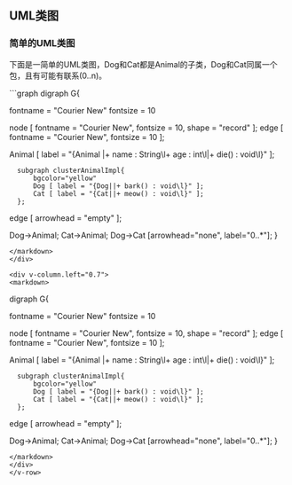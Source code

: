 ## UML类图

### 简单的UML类图
下面是一简单的UML类图，Dog和Cat都是Animal的子类，Dog和Cat同属一个包，且有可能有联系(0..n)。

<v-row>
<div v-column.left="0.3">
<markdown>
```graph
digraph G{
  
  fontname = "Courier New"
  fontsize = 10
  
  node [ fontname = "Courier New", fontsize = 10, shape = "record" ];
  edge [ fontname = "Courier New", fontsize = 10 ];
  
  Animal [ label = "{Animal |+ name : String\l+ age : int\l|+ die() : void\l}" ];
  
      subgraph clusterAnimalImpl{
          bgcolor="yellow"
          Dog [ label = "{Dog||+ bark() : void\l}" ];
          Cat [ label = "{Cat||+ meow() : void\l}" ];
      };
  
  edge [ arrowhead = "empty" ];
  
  Dog->Animal;
  Cat->Animal;
  Dog->Cat [arrowhead="none", label="0..*"];
}
```
</markdown>
</div>

<div v-column.left="0.7">
<markdown>
```
digraph G{
  
  fontname = "Courier New"
  fontsize = 10
  
  node [ fontname = "Courier New", fontsize = 10, shape = "record" ];
  edge [ fontname = "Courier New", fontsize = 10 ];
  
  Animal [ label = "{Animal |+ name : String\l+ age : int\l|+ die() : void\l}" ];
  
      subgraph clusterAnimalImpl{
          bgcolor="yellow"
          Dog [ label = "{Dog||+ bark() : void\l}" ];
          Cat [ label = "{Cat||+ meow() : void\l}" ];
      };
  
  edge [ arrowhead = "empty" ];
  
  Dog->Animal;
  Cat->Animal;
  Dog->Cat [arrowhead="none", label="0..*"];
}
```
</markdown>
</div>
</v-row>